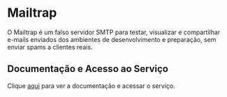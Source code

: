 # Mailtrap

O Mailtrap é um falso servidor SMTP para testar, visualizar e compartilhar e-mails enviados dos ambientes de desenvolvimento e preparação, sem enviar spams a clientes reais.

## Documentação e Acesso ao Serviço

Clique [aqui](https://mailtrap.io) para ver a documentação e acessar o serviço.
